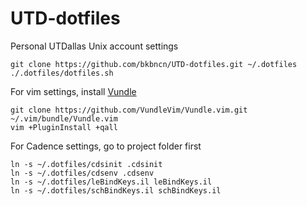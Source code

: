 UTD-dotfiles
============

Personal UTDallas Unix account settings

	git clone https://github.com/bkbncn/UTD-dotfiles.git ~/.dotfiles
	./.dotfiles/dotfiles.sh 

For vim settings, install [Vundle](http://github.com/VundleVim/Vundle.vim) 

	git clone https://github.com/VundleVim/Vundle.vim.git ~/.vim/bundle/Vundle.vim
	vim +PluginInstall +qall
        
For Cadence settings, go to project folder first

	ln -s ~/.dotfiles/cdsinit .cdsinit
	ln -s ~/.dotfiles/cdsenv .cdsenv
	ln -s ~/.dotfiles/leBindKeys.il leBindKeys.il
	ln -s ~/.dotfiles/schBindKeys.il schBindKeys.il      
